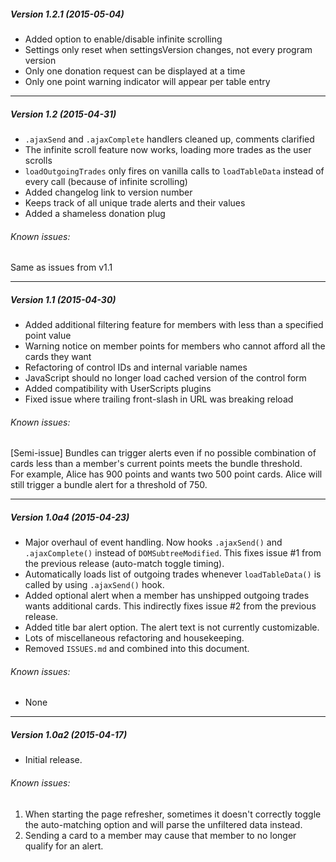 ##### Version 1.2.1 (2015-05-04)

- Added option to enable/disable infinite scrolling
- Settings only reset when settingsVersion changes, not every program version
- Only one donation request can be displayed at a time
- Only one point warning indicator will appear per table entry

----------


##### Version 1.2 (2015-04-31)

- `.ajaxSend` and `.ajaxComplete` handlers cleaned up, comments clarified
- The infinite scroll feature now works, loading more trades as the user scrolls
- `loadOutgoingTrades` only fires on vanilla calls to `loadTableData` instead of every call (because of infinite scrolling)
- Added changelog link to version number
- Keeps track of all unique trade alerts and their values
- Added a shameless donation plug

###### Known issues:

Same as issues from v1.1

----------


##### Version 1.1 (2015-04-30)

- Added additional filtering feature for members with less than a specified point value
- Warning notice on member points for members who cannot afford all the cards they want
- Refactoring of control IDs and internal variable names
- JavaScript should no longer load cached version of the control form
- Added compatibility with UserScripts plugins
- Fixed issue where trailing front-slash in URL was breaking reload

###### Known issues:

[Semi-issue] Bundles can trigger alerts even if no possible combination of cards less than a member's current points meets the bundle threshold.  
For example, Alice has 900 points and wants two 500 point cards.  Alice will still trigger a bundle alert for a threshold of 750.  

----------


##### Version 1.0a4 (2015-04-23)

- Major overhaul of event handling.  Now hooks `.ajaxSend()` and `.ajaxComplete()` instead of `DOMSubtreeModified`.  This fixes issue #1 from the previous release (auto-match toggle timing).
- Automatically loads list of outgoing trades whenever `loadTableData()` is called by using `.ajaxSend()` hook.
- Added optional alert when a member has unshipped outgoing trades wants additional cards.  This indirectly fixes issue #2 from the previous release.
- Added title bar alert option.  The alert text is not currently customizable.
- Lots of miscellaneous refactoring and housekeeping.
- Removed `ISSUES.md` and combined into this document.

###### Known issues:

- None

----------


##### Version 1.0a2 (2015-04-17)

- Initial release.

###### Known issues:

1. When starting the page refresher, sometimes it doesn't correctly toggle the auto-matching option and will parse the unfiltered data instead.
2. Sending a card to a member may cause that member to no longer qualify for an alert.  